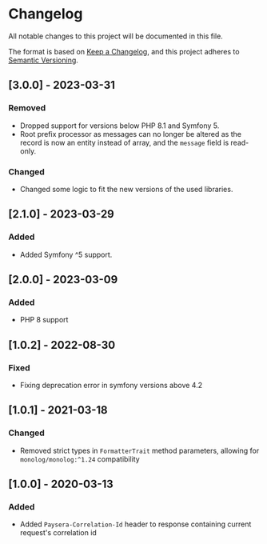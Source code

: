 # Changelog
All notable changes to this project will be documented in this file.

The format is based on [Keep a Changelog](https://keepachangelog.com/en/1.0.0/),
and this project adheres to [Semantic Versioning](https://semver.org/spec/v2.0.0.html).

## [3.0.0] - 2023-03-31
### Removed
- Dropped support for versions below PHP 8.1 and Symfony 5.
- Root prefix processor as messages can no longer be altered as the record is now an entity instead of array, and the `message` field is read-only.
### Changed
- Changed some logic to fit the new versions of the used libraries.

## [2.1.0] - 2023-03-29
### Added
- Added Symfony ^5 support.

## [2.0.0] - 2023-03-09
### Added
- PHP 8 support

## [1.0.2] - 2022-08-30
### Fixed
- Fixing deprecation error in symfony versions above 4.2

## [1.0.1] - 2021-03-18
### Changed
- Removed strict types in `FormatterTrait` method parameters, allowing for `monolog/monolog:^1.24` compatibility

## [1.0.0] - 2020-03-13
### Added
- Added `Paysera-Correlation-Id` header to response containing current request's correlation id
